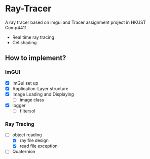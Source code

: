 # Ray-Tracer
 A ray tracer based on imgui and Tracer assignment project in HKUST Comp4411.
  - Real time ray tracing
  - Cel shading

 ## How to implement?
 ### ImGUI
 - [x] ImGui set up
 - [x] Application-Layer structure
 - [x] Image Loading and Displaying
    - [ ] image class
 - [x] logger
   - [ ] filtersol

### Ray Tracing
- [ ] object reading
   - [x] ray file design
   - [x] read file exception
- [ ] Quaternion